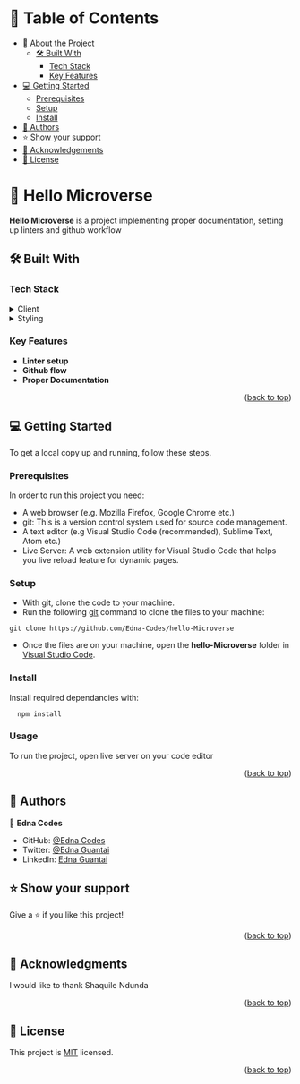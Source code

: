 <a name="readme-top"></a>

# 📗 Table of Contents

- [📖 About the Project](#about-project)
  - [🛠 Built With](#built-with)
    - [Tech Stack](#tech-stack)
    - [Key Features](#key-features)
- [💻 Getting Started](#getting-started)
  - [Prerequisites](#prerequisites)
  - [Setup](#setup)
  - [Install](#install)
- [👥 Authors](#authors)
- [⭐️ Show your support](#support)
- [🙏 Acknowledgements](#acknowledgements)
- [📝 License](#license)

<!-- PROJECT DESCRIPTION -->

# 📖 Hello Microverse <a name="about-project"></a>

**Hello Microverse** is a project implementing proper documentation, setting up linters and github workflow

## 🛠 Built With <a name="built-with"></a>

### Tech Stack <a name="tech-stack"></a>

<details>
  <summary>Client</summary>
  <ul>
    <li><a href="https://html.com/">HTML</a></li>
  </ul>
</details>

<details>
  <summary>Styling</summary>
  <ul>
    <li><a href="https://web.dev/learn/css">CSS</a></li>
  </ul>
</details>

<!-- Features -->

### Key Features <a name="key-features"></a>

- **Linter setup**
- **Github flow**
- **Proper Documentation**

<p align="right">(<a href="#readme-top">back to top</a>)</p>

<!-- GETTING STARTED -->

## 💻 Getting Started <a name="getting-started"></a>

To get a local copy up and running, follow these steps.

### Prerequisites

In order to run this project you need:

- A web browser (e.g. Mozilla Firefox, Google Chrome etc.)
- git: This is a version control system used for source code management.
- A text editor (e.g Visual Studio Code (recommended), Sublime Text, Atom etc.)
- Live Server: A web extension utility for Visual Studio Code that helps you live reload feature for dynamic pages.

<!--
Example command:

```sh
 gem install rails
```
 -->

### Setup

- With git, clone the code to your machine.
- Run the following [git](https://git-scm.com/) command to clone the files to your machine:

```
git clone https://github.com/Edna-Codes/hello-Microverse

```

- Once the files are on your machine, open the **hello-Microverse** folder in [Visual Studio Code](https://code.visualstudio.com/download).

### Install

Install required dependancies with:

```
  npm install

```

### Usage

To run the project, open live server on your code editor

<p align="right">(<a href="#readme-top">back to top</a>)</p>

<!-- AUTHORS -->

## 👥 Authors <a name="authors"></a>

👤 **Edna Codes**

- GitHub: [@Edna Codes](https://github.com/githubhandle)
- Twitter: [@Edna Guantai](https://twitter.com/twitterhandle)
- LinkedIn: [Edna Guantai](https://linkedin.com/in/linkedinhandle)

## ⭐️ Show your support <a name="support"></a>

Give a ⭐️ if you like this project!

<p align="right">(<a href="#readme-top">back to top</a>)</p>

## 🙏 Acknowledgments <a name="acknowledgements"></a>

I would like to thank Shaquile Ndunda

<p align="right">(<a href="#readme-top">back to top</a>)</p>

## 📝 License <a name="license"></a>

This project is [MIT](./LICENSE) licensed.

<p align="right">(<a href="#readme-top">back to top</a>)</p>
